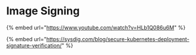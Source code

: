 # Image Signing

{% embed url="https://www.youtube.com/watch?v=HLb1Q086u6M" %}

{% embed url="https://sysdig.com/blog/secure-kubernetes-deployment-signature-verification/" %}
